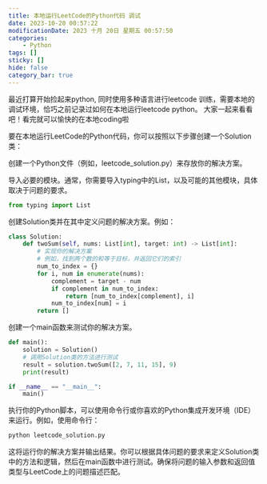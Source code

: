 ```yaml
---
title: 本地运行LeetCode的Python代码 调试
date: 2023-10-20 00:57:22
modificationDate: 2023 十月 20日 星期五 00:57:50
categories: 
	- Python
tags: []
sticky: []
hide: false
category_bar: true
---
```


最近打算开始捡起来python, 同时使用多种语言进行leetcode 训练，需要本地的调试环境，恰巧之前记录过如何在本地运行leetcode python。 大家一起来看看吧！看完就可以愉快的在本地coding啦

要在本地运行LeetCode的Python代码，你可以按照以下步骤创建一个Solution类：

创建一个Python文件（例如，leetcode_solution.py）来存放你的解决方案。

导入必要的模块。通常，你需要导入typing中的List，以及可能的其他模块，具体取决于问题的要求。

```python
from typing import List
```

创建Solution类并在其中定义问题的解决方案。例如：

```python
class Solution:
    def twoSum(self, nums: List[int], target: int) -> List[int]:
        # 实现你的解决方案
        # 例如，找到两个数的和等于目标，并返回它们的索引
        num_to_index = {}
        for i, num in enumerate(nums):
            complement = target - num
            if complement in num_to_index:
                return [num_to_index[complement], i]
            num_to_index[num] = i
        return []
```

创建一个main函数来测试你的解决方案。

```python
def main():
    solution = Solution()
    # 调用Solution类的方法进行测试
    result = solution.twoSum([2, 7, 11, 15], 9)
    print(result)
```


```python
if __name__ == "__main__":
    main()
```

执行你的Python脚本，可以使用命令行或你喜欢的Python集成开发环境（IDE）来运行。例如，使用命令行：

```sh
python leetcode_solution.py
```

这将运行你的解决方案并输出结果。你可以根据具体问题的要求来定义Solution类中的方法和逻辑，然后在main函数中进行测试。确保将问题的输入参数和返回值类型与LeetCode上的问题描述匹配。